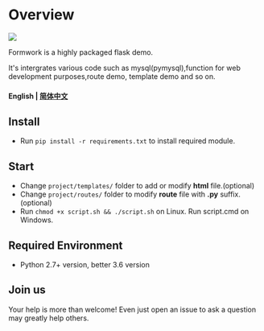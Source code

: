# Overview

[![](https://img.shields.io/badge/github-issues-%2365A30D?style=flat-square&logo=github)](https://github.com/Oumae-Kumiko/time-zone-date/issues)

Formwork is a highly packaged flask demo.

It's intergrates various code such as mysql(pymysql),function for web development purposes,route demo, template demo and so on.

#### English | [简体中文](/README_CN.md)

## Install

- Run ```pip install -r requirements.txt``` to install required module.

## Start

- Change ```project/templates/``` folder to add or modify **html** file.(optional)
- Change ```project/routes/``` folder to modify **route** file with **.py** suffix.(optional)
- Run  ```chmod +x script.sh && ./script.sh``` on Linux. Run script.cmd on Windows.

## Required Environment

- Python 2.7+ version, better 3.6 version

## Join us

Your help is more than welcome! Even just open an issue to ask a question may greatly help others.
